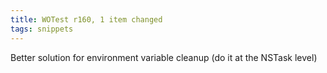 ```yaml
---
title: WOTest r160, 1 item changed
tags: snippets
---
```


Better solution for environment variable cleanup (do it at the NSTask level)
